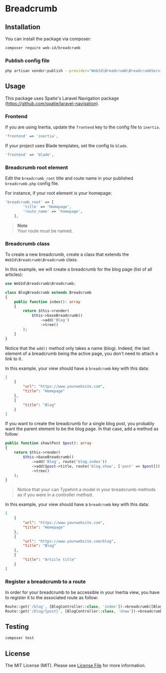 # Breadcrumb

## Installation

You can install the package via composer:

```bash
composer require web-id/breadcrumb
```

### Publish config file

```bash
php artisan vendor:publish --provider="WebId\Breadcrumb\BreadcrumbServiceProvider" --tag="config"
```

## Usage

This package uses Spatie's Laravel Navigation package (https://github.com/spatie/laravel-navigation).

### Frontend

If you are using Inertia, update the `frontend` key to the config file to `inertia`.

```php
'frontend' => 'inertia',
```

If your project uses Blade templates, set the config to `blade`.

```php
'frontend' => 'blade',
```
### Breadcrumb root element

Edit the `breadcrumb_root` title and route name in your published `breadcrumb.php` config file.

For instance, if your root element is your homepage:

```php
'breadcrumb_root' => [
        'title' => 'Homepage',
        'route_name' => 'homepage',
    ],
```

> **Note**\
> Your route must be named.

### Breadcrumb class

To create a new breadcrumb, create a class that extends the `WebId\Breadcrumb\Breadcrumb` class.

In this example, we will create a breadcrumb for the blog page (list of all articles):

```php
use WebId\Breadcrumb\Breadcrumb;

class BlogBreadcrumb extends Breadcrumb
{
    public function index(): array
    {
        return $this->render(
            $this->baseBreadcrumb()
                ->add('Blog')
                ->tree()
        );
    }
}
```

Notice that the `add()` method only takes a name (blog). Indeed, the last element of a breadcrumb being
the active page, you don't need to attach a link to it.

In this example, your view should have a `breadcrumb` key with this data:

```json
[
    {
        "url": "https://www.yourwebsite.com",
        "title": "Homepage"
    },
    {
        "title": "Blog"
    }
]
```

If you want to create the breadcrumb for a single blog post, you probably want the parent element to be
the blog page. In that case, add a method as follow:

```php
public function show(Post $post): array
{
    return $this->render(
        $this->baseBreadcrumb()
            ->add('Blog', route('blog.index'))
            ->add($post->title, route('blog.show', ['post' => $post]))
            ->tree()
    );
}
```

> Notice that your can Typehint a model in your breadcrumb methods as if you were in a controller method.

In this example, your view should have a `breadcrumb` key with this data:

```json
[
    {
        "url": "https://www.yourwebsite.com",
        "title": "Homepage"
    },
    {
        "url": "https://www.yourwebsite.com/blog",
        "title": "Blog"
    },
    {
        "title": "Article title"
    }
]
```

### Register a breadcrumb to a route

In order for your breadcrumb to be accessible in your Inertia view, you have to register it
to the associated route as follow:

```php
Route::get('/blog', [BlogController::class, 'index'])->breadcrumb([BlogBreadcrumb:class, 'index']);
Route::get('/blog/{post}', [BlogController::class, 'show'])->breadcrumb([BlogBreadcrumb:class, 'show']);
```

## Testing

```bash
composer test
```

## License

The MIT License (MIT). Please see [License File](LICENSE.md) for more information.
